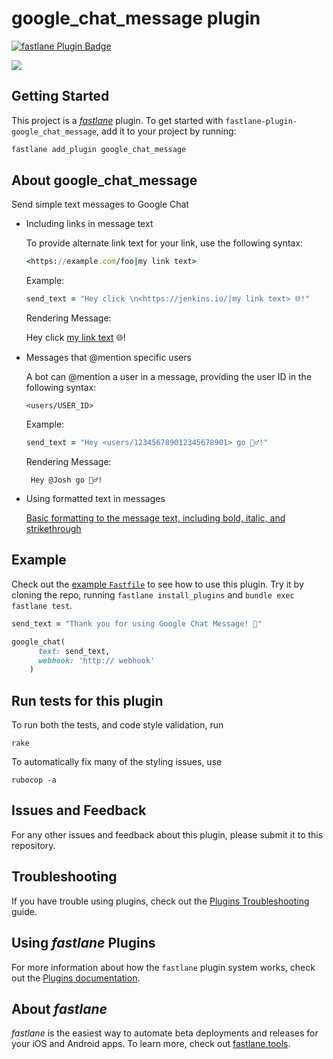 # google_chat_message plugin

[![fastlane Plugin Badge](https://rawcdn.githack.com/fastlane/fastlane/master/fastlane/assets/plugin-badge.svg)](https://rubygems.org/gems/fastlane-plugin-google_chat_message)

![](https://github.com/dbgarcia/fastlane-plugin-google_chat_message/blob/develop/images/googlechatmessage.jpg?raw=true)
## Getting Started

This project is a [_fastlane_](https://github.com/fastlane/fastlane) plugin. To get started with `fastlane-plugin-google_chat_message`, add it to your project by running:

```bash
fastlane add_plugin google_chat_message
```

## About google_chat_message

Send simple text messages to Google Chat

- Including links in message text

    To provide alternate link text for your link, use the following syntax: 
    ````ruby
    <https://example.com/foo|my link text>
    ````
    Example:
    ````ruby
    send_text = "Hey click \n<https://jenkins.io/|my link text> 🌐!"
    ````

    Rendering Message: 
    
     Hey click [my link text](https://jenkins.io/) 🌐!
      
      

- Messages that @mention specific users

    A bot can @mention a user in a message, providing the user ID in the following syntax:
    ````
    <users/USER_ID>
    ````
    Example:
    ````ruby
    send_text = "Hey <users/123456789012345678901> go 🏄‍♂️!"
    ````
    Rendering Message: 
    
       Hey @Josh go 🏄‍♂️!
       
       
    
- Using formatted text in messages
    
     [Basic formatting to the message text, including bold, italic, and strikethrough](https://developers.google.com/hangouts/chat/reference/message-formats/basic#using_formatted_text_in_messages)


## Example

Check out the [example `Fastfile`](fastlane/Fastfile) to see how to use this plugin. Try it by cloning the repo, running `fastlane install_plugins` and `bundle exec fastlane test`.

````ruby
send_text = "Thank you for using Google Chat Message! 🎉"

google_chat(
      text: send_text, 
      webhook: 'http:// webhook'
    )
````



## Run tests for this plugin

To run both the tests, and code style validation, run

```
rake
```

To automatically fix many of the styling issues, use
```
rubocop -a
```

## Issues and Feedback

For any other issues and feedback about this plugin, please submit it to this repository.

## Troubleshooting

If you have trouble using plugins, check out the [Plugins Troubleshooting](https://docs.fastlane.tools/plugins/plugins-troubleshooting/) guide.

## Using _fastlane_ Plugins

For more information about how the `fastlane` plugin system works, check out the [Plugins documentation](https://docs.fastlane.tools/plugins/create-plugin/).

## About _fastlane_

_fastlane_ is the easiest way to automate beta deployments and releases for your iOS and Android apps. To learn more, check out [fastlane.tools](https://fastlane.tools).

